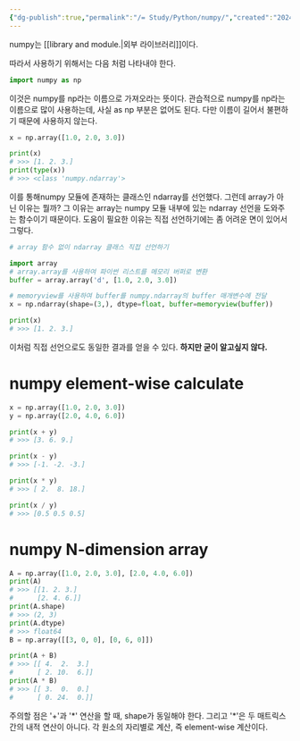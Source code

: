 ```yaml
---
{"dg-publish":true,"permalink":"/= Study/Python/numpy/","created":"2024-01-04T20:03:34.000+09:00","updated":"2025-01-14T15:33:46.000+09:00"}
---
```


numpy는 [[library and module.\|외부 라이브러리]]이다.

따라서 사용하기 위해서는 다음 처럼 나타내야 한다.
```python
import numpy as np
```
이것은 numpy를 np라는 이름으로 가져오라는 뜻이다. 관습적으로 numpy를 np라는 이름으로 많이 사용하는데, 사실 as np 부분은 없어도 된다. 다만 이름이 길어서 불편하기 때문에 사용하지 않는다.
```python
x = np.array([1.0, 2.0, 3.0])

print(x)
# >>> [1. 2. 3.]
print(type(x))
# >>> <class 'numpy.ndarray'>
```
이를 통해numpy 모듈에 존재하는 클래스인 ndarray를 선언했다.
그런데 array가 아닌 이유는 뭘까? 그 이유는 array는 numpy 모듈 내부에 있는 ndarray 선언을 도와주는 함수이기 때문이다. 도움이 필요한 이유는 직접 선언하기에는 좀 어려운 면이 있어서 그렇다.
```python
# array 함수 없이 ndarray 클래스 직접 선언하기 

import array
# array.array를 사용하여 파이썬 리스트를 메모리 버퍼로 변환
buffer = array.array('d', [1.0, 2.0, 3.0])

# memoryview를 사용하여 buffer를 numpy.ndarray의 buffer 매개변수에 전달
x = np.ndarray(shape=(3,), dtype=float, buffer=memoryview(buffer))

print(x)
# >>> [1. 2. 3.]
```
이처럼 직접 선언으로도 동일한 결과를 얻을 수 있다. **하지만 굳이 알고싶지 않다.**

# numpy element-wise calculate
```python
x = np.array([1.0, 2.0, 3.0])
y = np.array([2.0, 4.0, 6.0])

print(x + y)
# >>> [3. 6. 9.]

print(x - y)
# >>> [-1. -2. -3.]

print(x * y)
# >>> [ 2.  8. 18.]

print(x / y)
# >>> [0.5 0.5 0.5]
```
# numpy N-dimension array
```python
A = np.array([1.0, 2.0, 3.0], [2.0, 4.0, 6.0])
print(A)
# >>> [[1. 2. 3.]
#      [2. 4. 6.]]
print(A.shape)
# >>> (2, 3)
print(A.dtype)
# >>> float64
B = np.array([[3, 0, 0], [0, 6, 0]])

print(A + B)
# >>> [[ 4.  2.  3.]
#      [ 2. 10.  6.]]
print(A * B)
# >>> [[ 3.  0.  0.]
#      [ 0. 24.  0.]]
```
주의할 점은 '+'과 '\*' 연산을 할 때, shape가 동일해야 한다.
그리고 '\*'은 두 매트릭스간의 내적 연산이 아니다. 각 원소의 자리별로 계산, 즉 element-wise 계산이다.

